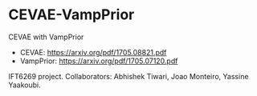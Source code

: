 # CEVAE-VampPrior
CEVAE with VampPrior

- CEVAE: https://arxiv.org/pdf/1705.08821.pdf
- VampPrior: https://arxiv.org/pdf/1705.07120.pdf  

IFT6269 project.
Collaborators: Abhishek Tiwari, Joao Monteiro, Yassine Yaakoubi.
